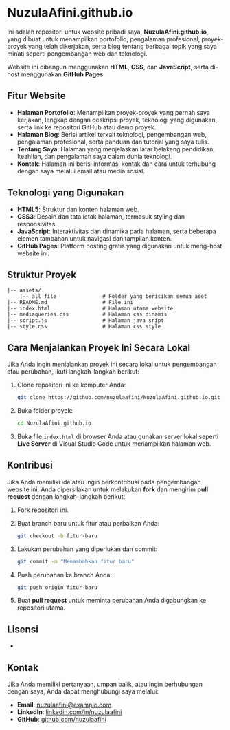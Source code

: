 # NuzulaAfini.github.io

Ini adalah repositori untuk website pribadi saya, **NuzulaAfini.github.io**, yang dibuat untuk menampilkan portofolio, pengalaman profesional, proyek-proyek yang telah dikerjakan, serta blog tentang berbagai topik yang saya minati seperti pengembangan web dan teknologi.

Website ini dibangun menggunakan **HTML**, **CSS**, dan **JavaScript**, serta di-host menggunakan **GitHub Pages**.

## Fitur Website

- **Halaman Portofolio**: Menampilkan proyek-proyek yang pernah saya kerjakan, lengkap dengan deskripsi proyek, teknologi yang digunakan, serta link ke repositori GitHub atau demo proyek.
- **Halaman Blog**: Berisi artikel terkait teknologi, pengembangan web, pengalaman profesional, serta panduan dan tutorial yang saya tulis.
- **Tentang Saya**: Halaman yang menjelaskan latar belakang pendidikan, keahlian, dan pengalaman saya dalam dunia teknologi.
- **Kontak**: Halaman ini berisi informasi kontak dan cara untuk terhubung dengan saya melalui email atau media sosial.

## Teknologi yang Digunakan

- **HTML5**: Struktur dan konten halaman web.
- **CSS3**: Desain dan tata letak halaman, termasuk styling dan responsivitas.
- **JavaScript**: Interaktivitas dan dinamika pada halaman, serta beberapa elemen tambahan untuk navigasi dan tampilan konten.
- **GitHub Pages**: Platform hosting gratis yang digunakan untuk meng-host website ini.

## Struktur Proyek

```
|-- assets/
    |-- all file               # Folder yang berisikan semua aset
|-- README.md                  # File ini
|-- index.html                 # Halaman utama website
|-- mediaqueries.css           # Halaman css dinamis
|-- script.js                  # Halaman java sript
|-- style.css                  # Halaman css style

```

## Cara Menjalankan Proyek Ini Secara Lokal

Jika Anda ingin menjalankan proyek ini secara lokal untuk pengembangan atau perubahan, ikuti langkah-langkah berikut:

1. Clone repositori ini ke komputer Anda:

   ```bash
   git clone https://github.com/nuzulaafini/NuzulaAfini.github.io.git
   ```

2. Buka folder proyek:

   ```bash
   cd NuzulaAfini.github.io
   ```

3. Buka file `index.html` di browser Anda atau gunakan server lokal seperti **Live Server** di Visual Studio Code untuk menampilkan halaman web.

## Kontribusi

Jika Anda memiliki ide atau ingin berkontribusi pada pengembangan website ini, Anda dipersilakan untuk melakukan **fork** dan mengirim **pull request** dengan langkah-langkah berikut:

1. Fork repositori ini.
2. Buat branch baru untuk fitur atau perbaikan Anda:

   ```bash
   git checkout -b fitur-baru
   ```

3. Lakukan perubahan yang diperlukan dan commit:

   ```bash
   git commit -m "Menambahkan fitur baru"
   ```

4. Push perubahan ke branch Anda:

   ```bash
   git push origin fitur-baru
   ```

5. Buat **pull request** untuk meminta perubahan Anda digabungkan ke repositori utama.

## Lisensi

-

## Kontak

Jika Anda memiliki pertanyaan, umpan balik, atau ingin berhubungan dengan saya, Anda dapat menghubungi saya melalui:

- **Email**: [nuzulaafini@example.com](mailto:nuzulaafini@example.com)
- **LinkedIn**: [linkedin.com/in/nuzulaafini](https://www.linkedin.com/in/nuzulaafini)
- **GitHub**: [github.com/nuzulaafini](https://github.com/nuzulaafini)
